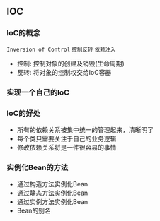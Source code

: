 ## IOC

### IoC的概念
`Inversion of Control`  `控制反转`  `依赖注入`
* 控制: 控制对象的创建及销毁(生命周期)
* 反转: 将对象的控制权交给IoC容器

### 实现一个自己的IoC


### IoC的好处
* 所有的依赖关系被集中统一的管理起来，清晰明了
* 每个类只需要关注于自己的业务逻辑
* 修改依赖关系将是一件很容易的事情

### 实例化Bean的方法
* 通过构造方法实例化Bean
* 通过静态方法实例化Bean
* 通过实例方法实例化Bean
* Bean的别名